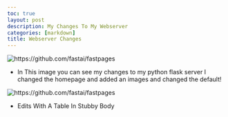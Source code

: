 ```yaml
---
toc: true
layout: post
description: My Changes To My Webserver 
categories: [markdown]
title: Webserver Changes
---
```



![]({{site.baseurl}}/images/Goals.png "https://github.com/fastai/fastpages")


- In This image you can see my changes to my python flask server I changed the homepage and added an images and changed the default!

![]({{site.baseurl}}/images/yes.png "https://github.com/fastai/fastpages")

- Edits With A Table In Stubby Body
